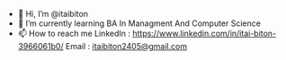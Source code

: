 - 👋 Hi, I’m @itaibiton
- 🌱 I’m currently learning BA In Managment And Computer Science
- 📫 How to reach me 
LinkedIn : https://www.linkedin.com/in/itai-biton-3966061b0/
Email : itaibiton2405@gmail.com

<!---
itaibiton/itaibiton is a ✨ special ✨ repository because its `README.md` (this file) appears on your GitHub profile.
You can click the Preview link to take a look at your changes.
--->
